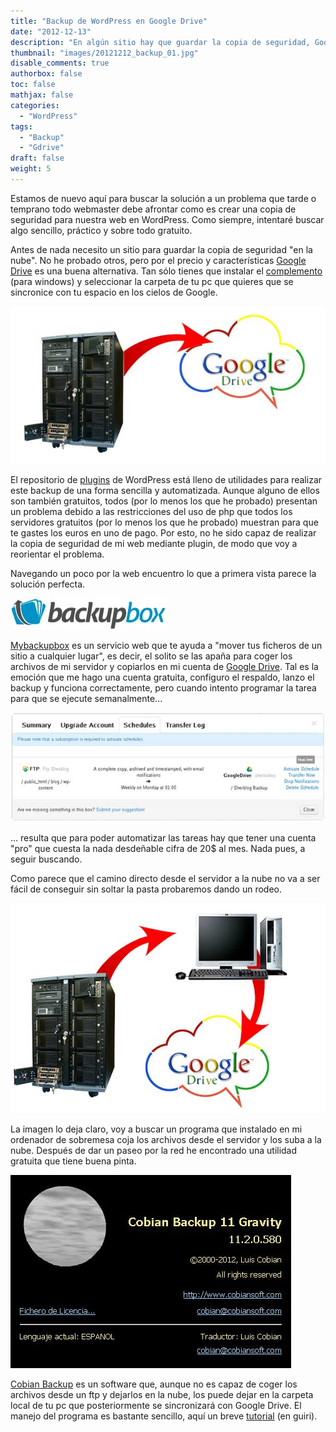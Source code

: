 ```yaml
---
title: "Backup de WordPress en Google Drive"
date: "2012-12-13"
description: "En algún sitio hay que guardar la copia de seguridad, Google Drive es barato y accesible"
thumbnail: "images/20121212_backup_01.jpg"
disable_comments: true
authorbox: false
toc: false
mathjax: false
categories:
  - "WordPress"
tags:
  - "Backup"
  - "Gdrive"
draft: false
weight: 5
---
```

Estamos de nuevo aquí para buscar la solución a un problema que tarde o temprano todo webmaster debe afrontar como es crear una copia de seguridad para nuestra web en WordPress. Como siempre, intentaré buscar algo sencillo, práctico y sobre todo gratuito.

Antes de nada necesito un sitio para guardar la copia de seguridad "en la nube". No he probado otros, pero por el precio y características [Google Drive][11] es una buena alternativa. Tan sólo tienes que instalar el [complemento][12] (para windows) y seleccionar la carpeta de tu pc que quieres que se sincronice con tu espacio en los cielos de Google.

![Image][06]

El repositorio de [plugins][13] de WordPress está lleno de utilidades para realizar este backup de una forma sencilla y automatizada. Aunque alguno de ellos son también gratuitos, todos (por lo menos los que he probado) presentan un problema debido a las restricciones del uso de php que todos los servidores gratuitos (por lo menos los que he probado) muestran para que te gastes los euros en uno de pago. Por esto, no he sido capaz de realizar la copia de seguridad de mi web mediante plugin, de modo que voy a reorientar el problema.

Navegando un poco por la web encuentro lo que a primera vista parece la solución perfecta.

![Image][02]

[Mybackupbox][14] es un servicio web que te ayuda a "mover tus ficheros de un sitio a cualquier lugar", es decir, el solito se las apaña para coger los archivos de mi servidor y copiarlos en mi cuenta de [Google Drive][11]. Tal es la emoción que me hago una cuenta gratuita, configuro el respaldo, lanzo el backup y funciona correctamente, pero cuando intento programar la tarea para que se ejecute semanalmente...

![Image][03]

... resulta que para poder automatizar las tareas hay que tener una cuenta "pro" que cuesta la nada desdeñable cifra de 20$ al mes. Nada pues, a seguir buscando.

Como parece que el camino directo desde el servidor a la nube no va a ser fácil de conseguir sin soltar la pasta probaremos dando un rodeo.

![Image][04]

La imagen lo deja claro, voy a buscar un programa que instalado en mi ordenador de sobremesa coja los archivos desde el servidor y los suba a la nube. Después de dar un paseo por la red he encontrado una utilidad gratuita que tiene buena pinta.

![Image][05]

[Cobian Backup][16] es un software que, aunque no es capaz de coger los archivos desde un ftp y dejarlos en la nube, los puede dejar en la carpeta local de tu pc que posteriormente se sincronizará con Google Drive. El manejo del programa es bastante sencillo, aquí un breve [tutorial][15] (en guiri).

[02]: /images/20121212_backup_02.jpg
[03]: /images/20121212_backup_03.jpg
[04]: /images/20121212_backup_04.jpg
[05]: /images/20121212_backup_05.jpg
[06]: /images/20121212_backup_06.jpg

[11]: https://drive.google.com
[12]: https://www.google.com/drive/download/
[13]: https://wordpress.org/plugins/tags/backup/
[14]: https://mybackupbox.com
[15]: http://techbystep.blogspot.com.es/2012/06/setup-and-forget-automated-backup-with.html
[16]: http://www.cobiansoft.com